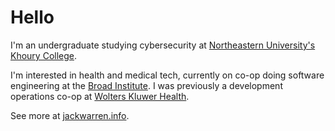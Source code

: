 # Hello

I'm an undergraduate studying cybersecurity at [Northeastern University's Khoury College](https://www.khoury.northeastern.edu/). 

I'm interested in health and medical tech, currently on co-op doing software engineering at the [Broad Institute](https://www.broadinstitute.org/). I was previously a development operations co-op at [Wolters Kluwer Health](https://www.wolterskluwer.com/en/health).

See more at [jackwarren.info](https://jackwarren.info).
